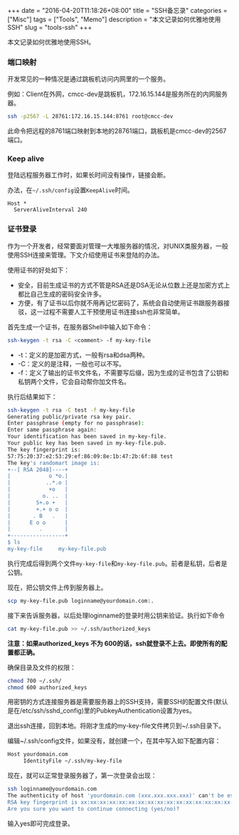 +++
date = "2016-04-20T11:18:26+08:00"
title = "SSH备忘录"
categories = ["Misc"]
tags = ["Tools", "Memo"]
description = "本文记录如何优雅地使用SSH"
slug = "tools-ssh"
+++

本文记录如何优雅地使用SSH。

### 端口映射

开发常见的一种情况是通过跳板机访问内网里的一个服务。

例如：Client在外网，cmcc-dev是跳板机，172.16.15.144是服务所在的内网服务器。

```bash
ssh -p2567 -L 28761:172.16.15.144:8761 root@cmcc-dev
```

此命令把远程的8761端口映射到本地的28761端口，跳板机是cmcc-dev的2567端口。

### Keep alive

登陆远程服务器工作时，如果长时间没有操作，链接会断。

办法，在`~/.ssh/config`设置`KeepAlive`时间。

```console
Host *
  ServerAliveInterval 240
```

### 证书登录

作为一个开发者，经常要面对管理一大堆服务器的情况，对UNIX类服务器，一般使用SSH连接来管理。下文介绍使用证书来登陆的办法。

使用证书的好处如下：

* 安全，目前生成证书的方式不管是RSA还是DSA无论从位数上还是加密方式上都比自己生成的密码安全许多。
* 方便，有了证书以后你就不用再记忆密码了，系统会自动使用证书跟服务器接驳，这一过程不需要人工干预使用证书连接ssh也非常简单。

首先生成一个证书，在服务器Shell中输入如下命令：

```bash
ssh-keygen -t rsa -C <comment> -f my-key-file
```

* -t：定义的是加密方式，一般有rsa和dsa两种。
* -C：定义的是注释，一般也可以不写。
* -f：定义了输出的证书文件名，不需要写后缀，因为生成的证书包含了公钥和私钥两个文件，它会自动帮你加文件名。

执行后结果如下：

```bash
ssh-keygen -t rsa -C test -f my-key-file
Generating public/private rsa key pair.
Enter passphrase (empty for no passphrase): 
Enter same passphrase again: 
Your identification has been saved in my-key-file.
Your public key has been saved in my-key-file.pub.
The key fingerprint is:
57:75:20:37:e2:53:29:ef:86:09:8e:1b:47:2b:6f:88 test
The key's randomart image is:
+--[ RSA 2048]----+
|            o *o.|
|           ..*.o |
|            +o   |
|          o. ..  |
|        S+.o +   |
|        +.+ o o  |
|       . B   .   |
|      E o o      |
|         .       |
+-----------------+
$ ls
my-key-file     my-key-file.pub
```

执行完成后得到两个文件`my-key-file`和`my-key-file.pub`。前者是私钥，后者是公钥。

现在，把公钥文件上传到服务器上。

```bash
scp my-key-file.pub loginname@yourdomain.com:.
```

接下来告诉服务器，以后处理loginname的登录时用公钥来验证。执行如下命令

```bash
cat my-key-file.pub >> ~/.ssh/authorized_keys
```

__注意：如果authorized_keys 不为 600的话，ssh就登录不上去。即使所有的配置都正确。__

确保目录及文件的权限：

```bash
chmod 700 ~/.ssh/
chmod 600 authorized_keys
```

用密钥的方式连接服务器是需要服务器上的SSH支持，需要SSH的配置文件(默认是在/etc/ssh/sshd_config)里的PubkeyAuthentication设置为yes。

退出ssh连接，回到本地。将刚才生成的my-key-file文件拷贝到~/.ssh目录下。

编辑~/.ssh/config文件，如果没有，就创建一个，在其中写入如下配置内容：

```bash
Host yourdomain.com
     IdentityFile ~/.ssh/my-key-file
```

现在，就可以正常登录服务器了，第一次登录会出现：

```bash
ssh loginname@yourdomain.com
The authenticity of host 'yourdomain.com (xxx.xxx.xxx.xxx)' can't be established.
RSA key fingerprint is xx:xx:xx:xx:xx:xx:xx:xx:xx:xx:xx:xx:xx:xx:xx:xx.
Are you sure you want to continue connecting (yes/no)?
```

输入yes即可完成登录。
